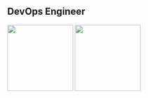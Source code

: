 ## DevOps Engineer

<p align="left">
<img src="https://images.credly.com/images/8b8ed108-e77d-4396-ac59-2504583b9d54/cka_from_cncfsite__281_29.png"                     width="150">

<img src="https://images.credly.com/images/a31c0301-ff96-4cee-9435-0a4b40ce6e66/cisco_ccna_R_26S.png"                     width="150">
</p>
